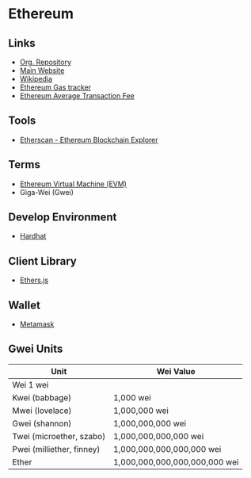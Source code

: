 # Ethereum

<!--
Avalanche
Solana
Fantom
Near
Cloken

https://github.com/scaffold-eth/scaffold-eth

https://www.casadocodigo.com.br/products/livro-blockchain-ethereum
-->

## Links

- [Org. Repository](https://github.com/ethereum)
- [Main Website](https://ethereum.org)
- [Wikipedia](https://en.wikipedia.org/wiki/Ethereum)
- [Ethereum Gas tracker](https://useweb3.xyz/gas)
- [Ethereum Average Transaction Fee](https://ycharts.com/indicators/ethereum_average_transaction_fee)

## Tools

- [Etherscan - Ethereum Blockchain Explorer](https://etherscan.io/)

<!--
https://snapshot.org
-->

## Terms

- [Ethereum Virtual Machine (EVM)](https://ethereum.org/en/developers/docs/evm/)
- Giga-Wei (Gwei)

## Develop Environment

- [Hardhat](/hardhat.md)

## Client Library

- [Ethers.js](/ethers.js.md)

## Wallet

- [Metamask](/metamask.md)

## Gwei Units

| Unit                      | Wei Value                     |
| ------------------------- | ----------------------------- |
| Wei 1 wei                 |
| Kwei (babbage)            | 1,000 wei                     |
| Mwei (lovelace)           | 1,000,000 wei                 |
| Gwei (shannon)            | 1,000,000,000 wei             |
| Twei (microether, szabo)  | 1,000,000,000,000 wei         |
| Pwei (milliether, finney) | 1,000,000,000,000,000 wei     |
| Ether                     | 1,000,000,000,000,000,000 wei |
